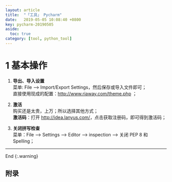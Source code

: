 ```yaml
---
layout: article
title:  "「工具」 Pycharm"
date:   2019-05-05 10:08:40 +0800
key: pycharm-20190505
aside:
  toc: true
category: [tool, python_tool]
---
```

<!--more-->

# 1 基本操作
1. **导出、导入设置**   
菜单: File --> Import/Export Settings，然后保存或导入文件即可；   
直接使用现成的配置：<http://www.riaway.com/theme.php> ；   

1. **激活**   
购买还是太贵，上万；所以选择其他方式；   
**激活码**：打开 <http://idea.lanyus.com/>，点击获取注册码，即可得到激活码；     

1. **关闭拼写检查**    
菜单：File --> Settings --> Editor --> inspection --> 关闭 PEP 8 和 Spelling；   


-------------------  
 End
{:.warning}  



## 附录
